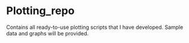 # Plotting_repo
Contains all ready-to-use plotting scripts that I have developed. Sample data and graphs will be provided. 
